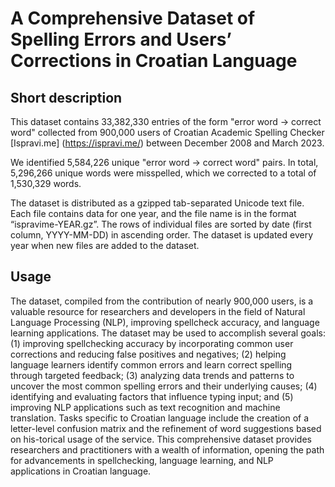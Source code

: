 # A Comprehensive Dataset of Spelling Errors and Users’ Corrections in Croatian Language

## Short description

This dataset contains 33,382,330 entries of the form "error word → correct word" collected from 900,000 users of Croatian Academic Spelling Checker [Ispravi.me] (https://ispravi.me/) between December 2008 and March 2023. 

We identified 5,584,226 unique "error word → correct word" pairs. In total, 5,296,266 unique words were misspelled, which we corrected to a total of 1,530,329 words.

The dataset is distributed as a gzipped tab-separated Unicode text file. Each file contains data for one year, and the file name is in the format “ispravime-YEAR.gz”. The rows of individual files are sorted by date (first column, YYYY-MM-DD) in ascending order. The dataset is updated every year when new files are added to the dataset.

## Usage
The dataset, compiled from the contribution of nearly 900,000 users, is a valuable resource for researchers and developers in the field of Natural Language Processing (NLP), improving spellcheck accuracy, and language learning applications. The dataset may be used to accomplish several goals: (1) improving spellchecking accuracy by incorporating common user corrections and reducing false positives and negatives; (2) helping language learners identify common errors and learn correct spelling through targeted feedback; (3) analyzing data trends and patterns to uncover the most common spelling errors and their underlying causes; (4) identifying and evaluating factors that influence typing input; and (5) improving NLP applications such as text recognition and machine translation. Tasks specific to Croatian language include the creation of a letter-level confusion matrix and the refinement of word suggestions based on his-torical usage of the service. This comprehensive dataset provides researchers and practitioners with a wealth of information, opening the path for advancements in spellchecking, language learning, and NLP applications in Croatian language.
